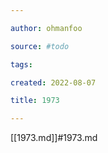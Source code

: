```yaml
---

author: ohmanfoo

source: #todo

tags: 

created: 2022-08-07

title: 1973

---
```

[[1973.md]]#1973.md